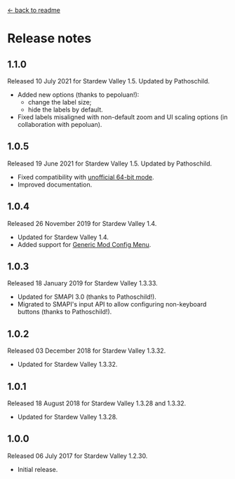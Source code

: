 ﻿﻿[← back to readme](README.md)

# Release notes
## 1.1.0
Released 10 July 2021 for Stardew Valley 1.5. Updated by Pathoschild.

* Added new options (thanks to pepoluan!):
  * change the label size;
  * hide the labels by default.
* Fixed labels misaligned with non-default zoom and UI scaling options (in collaboration with pepoluan).

## 1.0.5
Released 19 June 2021 for Stardew Valley 1.5. Updated by Pathoschild.

* Fixed compatibility with [unofficial 64-bit mode](https://stardewvalleywiki.com/Modding:Migrate_to_64-bit_on_Windows).
* Improved documentation.

## 1.0.4
Released 26 November 2019 for Stardew Valley 1.4.

* Updated for Stardew Valley 1.4.
* Added support for [Generic Mod Config Menu](https://www.nexusmods.com/stardewvalley/mods/5098).

## 1.0.3
Released 18 January 2019 for Stardew Valley 1.3.33.

* Updated for SMAPI 3.0 (thanks to Pathoschild!).
* Migrated to SMAPI's input API to allow configuring non-keyboard buttons (thanks to Pathoschild!).

## 1.0.2
Released 03 December 2018 for Stardew Valley 1.3.32.

* Updated for Stardew Valley 1.3.32.

## 1.0.1
Released 18 August 2018 for Stardew Valley 1.3.28 and 1.3.32.

* Updated for Stardew Valley 1.3.28.

## 1.0.0
Released 06 July 2017 for Stardew Valley 1.2.30.

* Initial release.
